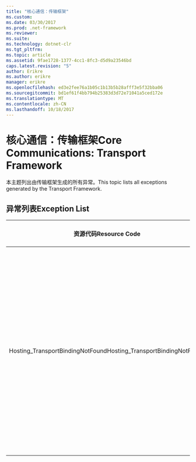 ```yaml
---
title: "核心通信：传输框架"
ms.custom: 
ms.date: 03/30/2017
ms.prod: .net-framework
ms.reviewer: 
ms.suite: 
ms.technology: dotnet-clr
ms.tgt_pltfrm: 
ms.topic: article
ms.assetid: 9fae1728-1377-4cc1-8fc3-d5d9a23546bd
caps.latest.revision: "5"
author: Erikre
ms.author: erikre
manager: erikre
ms.openlocfilehash: ed3e2fee76a1b05c1b13b5b28afff3e5f32bba06
ms.sourcegitcommit: bd1ef61f4bb794b25383d3d72e71041a5ced172e
ms.translationtype: MT
ms.contentlocale: zh-CN
ms.lasthandoff: 10/18/2017
---
```

# <a name="core-communications-transport-framework"></a><span data-ttu-id="a64b7-102">核心通信：传输框架</span><span class="sxs-lookup"><span data-stu-id="a64b7-102">Core Communications: Transport Framework</span></span>
<span data-ttu-id="a64b7-103">本主题列出由传输框架生成的所有异常。</span><span class="sxs-lookup"><span data-stu-id="a64b7-103">This topic lists all exceptions generated by the Transport Framework.</span></span>  
  
## <a name="exception-list"></a><span data-ttu-id="a64b7-104">异常列表</span><span class="sxs-lookup"><span data-stu-id="a64b7-104">Exception List</span></span>  
  
|<span data-ttu-id="a64b7-105">资源代码</span><span class="sxs-lookup"><span data-stu-id="a64b7-105">Resource Code</span></span>|<span data-ttu-id="a64b7-106">资源字符串</span><span class="sxs-lookup"><span data-stu-id="a64b7-106">Resource String</span></span>|  
|-------------------|---------------------|  
|<span data-ttu-id="a64b7-107">Hosting_TransportBindingNotFound</span><span class="sxs-lookup"><span data-stu-id="a64b7-107">Hosting_TransportBindingNotFound</span></span>|<span data-ttu-id="a64b7-108">没有与指定地址匹配的协议绑定。</span><span class="sxs-lookup"><span data-stu-id="a64b7-108">No protocol binding matches the specified address.</span></span> <span data-ttu-id="a64b7-109">在 Internet 信息服务或 Windows 进程激活服务配置中的站点级别配置协议绑定。</span><span class="sxs-lookup"><span data-stu-id="a64b7-109">Protocol bindings are configured at the site level in Internet Information Services or Windows Process Activation Services configuration.</span></span>|
